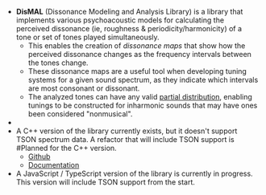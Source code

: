 - **DisMAL** (Dissonance Modeling and Analysis Library) is a library that implements various psychoacoustic models for calculating the perceived dissonance (ie, roughness & periodicity/harmonicity) of a tone or set of tones played simultaneously.
	- This enables the creation of *dissonance maps* that show how the perceived dissonance changes as the frequency intervals between the tones change.
	- These dissonance maps are a useful tool when developing tuning systems for a given sound spectrum, as they indicate which intervals are most consonant or dissonant.
	- The analyzed tones can have any valid [partial distribution](((629bee65-cf76-4a03-a0e9-4862024c7d4e))), enabling tunings to be constructed for inharmonic sounds that may have ones been considered "nonmusical".
-
- A C++ version of the library currently exists, but it doesn't support TSON spectrum data. A refactor that will include TSON support is #Planned for the C++ version.
	- [Github](https://github.com/spectral-discord/DisMAL)
	- [Documentation](https://spectraldiscord.com/dismal/)
- A JavaScript / TypeScript version of the library is currently in progress. This version will include TSON support from the start.